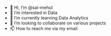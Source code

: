 - 👋 Hi, I’m @sai-mehul
- 👀 I’m interested in Data 
- 🌱 I’m currently learning Data Analytics 
- 💞️ I’m looking to collaborate on various projects 
- 📫 How to reach me via my email 

<!---
sai-mehul/sai-mehul is a ✨ special ✨ repository because its `README.md` (this file) appears on your GitHub profile.
You can click the Preview link to take a look at your changes.
--->
